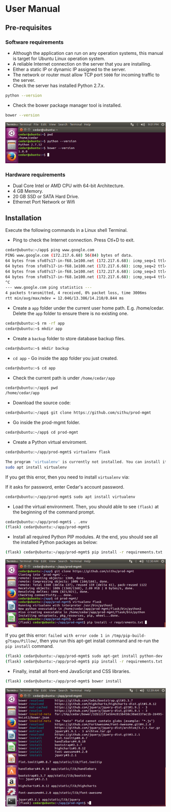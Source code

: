 # User Manual

## Pre-requisites 

### Software requirements

* Although the application can run on any operation systems, this manual is target for Ubuntu Linux operation system.
* A reliable Internet connection on the server that you are installing.
* Either a static IP or dynamic IP assigned to the server.
* The network or router must allow TCP port `5000` for incoming traffic to the server.
*  Check the server has installed Python 2.7.x.

```sh
python --version
```

*  Check the bower package manager tool is installed.

```sh
bower --version
```

![](img/software-pre.png)

### Hardware requirements

* Dual Core Intel or AMD CPU with 64-bit Architecture.
* 4 GB Memory.
* 20 GB SSD or SATA Hard Drive.
* Ethernet Port Network or Wifi

## Installation

Execute the following commands in a Linux shell Terminal.

* Ping to check the Internet connection. Press Ctl+D to exit.

```sh
cedar@ubuntu:~/app$ ping www.google.com
PING www.google.com (172.217.6.68) 56(84) bytes of data.
64 bytes from sfo07s17-in-f68.1e100.net (172.217.6.68): icmp_seq=1 ttl=128 time=12.0 ms
64 bytes from sfo07s17-in-f68.1e100.net (172.217.6.68): icmp_seq=2 ttl=128 time=14.2 ms
64 bytes from sfo07s17-in-f68.1e100.net (172.217.6.68): icmp_seq=3 ttl=128 time=13.3 ms
64 bytes from sfo07s17-in-f68.1e100.net (172.217.6.68): icmp_seq=4 ttl=128 time=13.9 ms
^C
--- www.google.com ping statistics ---
4 packets transmitted, 4 received, 0% packet loss, time 3006ms
rtt min/avg/max/mdev = 12.046/13.386/14.210/0.844 ms
```

* Create a `app` folder under the current user home path. E.g. /home/cedar. Delete the `app` folder to ensure there is no existing one.

```sh
cedar@ubuntu:~$ rm -rf app
cedar@ubuntu:~$ mkdir app
```

* Create a `backup` folder to store database backup files.

```sh
cedar@ubuntu:~$ mkdir backup
```

* `cd app` - Go inside the app folder you just created.

```sh
cedar@ubuntu:~$ cd app
```

* Check the current path is under `/home/cedar/app`

```sh
cedar@ubuntu:~/app$ pwd
/home/cedar/app
```

* Download the source code:

```sh
cedar@ubuntu:~/app$ git clone https://github.com/sithu/prod-mgmt
```

* Go inside the prod-mgmt folder.

```sh
cedar@ubuntu:~/app$ cd prod-mgmt
```

* Create a Python virtual enviroment.

```sh
cedar@ubuntu:~/app/prod-mgmt$ virtualenv flask
```

```sh
The program 'virtualenv' is currently not installed. You can install it by typing:
sudo apt install virtualenv
```

If you get this error, then you need to install `virtualenv` via:

If it asks for password, enter Cedar's account password.

```sh
cedar@ubuntu:~/app/prod-mgmt$ sudo apt install virtualenv
```


* Load the virtual environment. Then, you should able to see `(flask)` at the beginning of the command prompt.

```sh
cedar@ubuntu:~/app/prod-mgmt$ . .env
(flask) cedar@ubuntu:~/app/prod-mgmt$
```

* Install all required Python PIP modules. At the end, you should see all the installed Python packages as below:

```sh
(flask) cedar@ubuntu:~/app/prod-mgmt$ pip install -r requirements.txt
```

![](img/pip-install.png)


If you get this error: `failed with error code 1 in /tmp/pip-build-g7tapu/Pillow/`, then you run this apt-get install command and re-run the `pip install` command.

```sh
(flask) cedar@ubuntu:~/app/prod-mgmt$ sudo apt-get install python-dev
(flask) cedar@ubuntu:~/app/prod-mgmt$ pip install -r requirements.txt
```

* Finally, install all front-end JavaScript and CSS libraries.

```sh
(flask) cedar@ubuntu:~/app/prod-mgmt$ bower install
```

![](img/bower-install.png)






